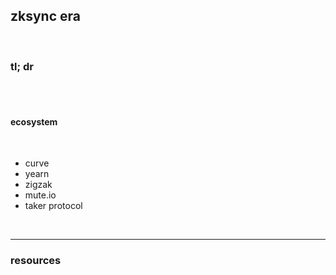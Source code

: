 ## zksync era

<br>

### tl; dr


<br>



<br>

#### ecosystem

<br>

* curve
* yearn
* zigzak
* mute.io
* taker protocol

<br>

----

### resources
